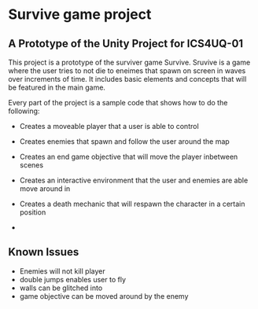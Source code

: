 # Survive game project

## A Prototype of the Unity Project for ICS4UQ-01

This project is a prototype of the surviver game Survive. Sruvive is a game where the user tries to not die to eneimes that spawn on screen in waves over increments of time.
It includes basic elements and concepts  that will be featured in the main game. 

Every part of the project is a sample code that shows how to do the following: 

- Creates a moveable player that a user is able to control
- Creates enemies that spawn and follow the user around the map
- Creates an end game objective that will move the player inbetween scenes
- Creates an interactive environment that the user and enemies are able move around in
- Creates a death mechanic that will respawn the character in a certain position

- 
## Known Issues 
- Enemies will not kill player
- double jumps enables user to fly
- walls can be glitched into
- game objective can be moved around by the enemy
